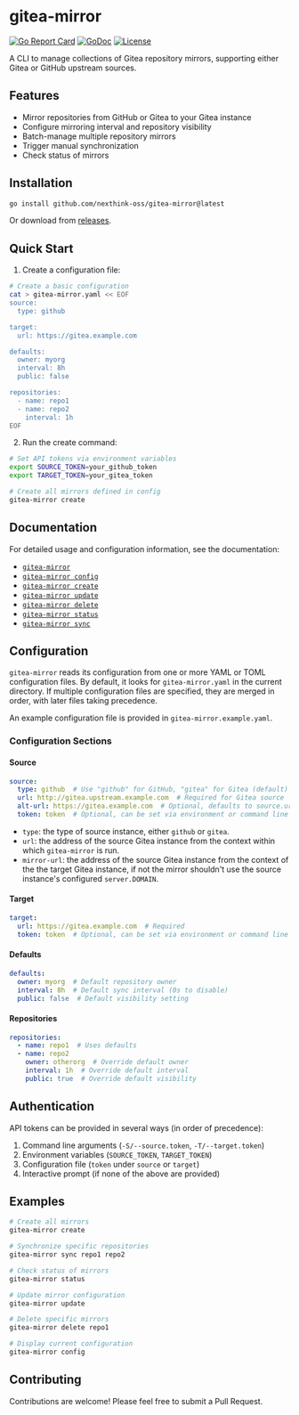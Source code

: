 # gitea-mirror

[![Go Report Card](https://goreportcard.com/badge/github.com/nexthink-oss/gitea-mirror)](https://goreportcard.com/report/github.com/nexthink-oss/gitea-mirror)
[![GoDoc](https://godoc.org/github.com/nexthink-oss/gitea-mirror?status.svg)](https://godoc.org/github.com/nexthink-oss/gitea-mirror)
[![License](https://img.shields.io/badge/License-BSD_3--Clause-blue.svg)](https://opensource.org/licenses/BSD-3-Clause)

A CLI to manage collections of Gitea repository mirrors, supporting either Gitea or GitHub upstream sources.

## Features

- Mirror repositories from GitHub or Gitea to your Gitea instance
- Configure mirroring interval and repository visibility
- Batch-manage multiple repository mirrors
- Trigger manual synchronization
- Check status of mirrors

## Installation

```bash
go install github.com/nexthink-oss/gitea-mirror@latest
```

Or download from [releases](https://github.com/nexthink-oss/gitea-mirror/releases).

## Quick Start

1. Create a configuration file:

```bash
# Create a basic configuration
cat > gitea-mirror.yaml << EOF
source:
  type: github

target:
  url: https://gitea.example.com

defaults:
  owner: myorg
  interval: 8h
  public: false

repositories:
  - name: repo1
  - name: repo2
    interval: 1h
EOF
```

2. Run the create command:

```bash
# Set API tokens via environment variables
export SOURCE_TOKEN=your_github_token
export TARGET_TOKEN=your_gitea_token

# Create all mirrors defined in config
gitea-mirror create
```

## Documentation

For detailed usage and configuration information, see the documentation:

- [`gitea-mirror`](docs/gitea-mirror.md)
- [`gitea-mirror config`](docs/config.md)
- [`gitea-mirror create`](docs/create.md)
- [`gitea-mirror update`](docs/update.md)
- [`gitea-mirror delete`](docs/delete.md)
- [`gitea-mirror status`](docs/status.md)
- [`gitea-mirror sync`](docs/sync.md)

## Configuration

`gitea-mirror` reads its configuration from one or more YAML or TOML configuration files. By default, it looks for `gitea-mirror.yaml` in the current directory. If multiple configuration files are specified, they are merged in order, with later files taking precedence.

An example configuration file is provided in `gitea-mirror.example.yaml`.

### Configuration Sections

#### Source

```yaml
source:
  type: github  # Use "github" for GitHub, "gitea" for Gitea (default)
  url: http://gitea.upstream.example.com  # Required for Gitea source
  alt-url: https://gitea.example.com  # Optional, defaults to source.url
  token: token  # Optional, can be set via environment or command line
```

- `type`: the type of source instance, either `github` or `gitea`.
- `url`: the address of the source Gitea instance from the context within which `gitea-mirror` is run.
- `mirror-url`: the address of the source Gitea instance from the context of the the target Gitea instance, if not the mirror shouldn't use the source instance's configured `server.DOMAIN`.

#### Target

```yaml
target:
  url: https://gitea.example.com  # Required
  token: token  # Optional, can be set via environment or command line
```

#### Defaults

```yaml
defaults:
  owner: myorg  # Default repository owner
  interval: 8h  # Default sync interval (0s to disable)
  public: false  # Default visibility setting
```

#### Repositories

```yaml
repositories:
  - name: repo1  # Uses defaults
  - name: repo2
    owner: otherorg  # Override default owner
    interval: 1h  # Override default interval
    public: true  # Override default visibility
```

## Authentication

API tokens can be provided in several ways (in order of precedence):

1. Command line arguments (`-S/--source.token`, `-T/--target.token`)
2. Environment variables (`SOURCE_TOKEN`, `TARGET_TOKEN`)
3. Configuration file (`token` under `source` or `target`)
4. Interactive prompt (if none of the above are provided)

## Examples

```bash
# Create all mirrors
gitea-mirror create

# Synchronize specific repositories
gitea-mirror sync repo1 repo2

# Check status of mirrors
gitea-mirror status

# Update mirror configuration
gitea-mirror update

# Delete specific mirrors
gitea-mirror delete repo1

# Display current configuration
gitea-mirror config
```

## Contributing

Contributions are welcome! Please feel free to submit a Pull Request.
